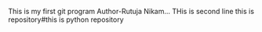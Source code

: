 This is my first git program
Author-Rutuja Nikam...
THis is second line
this is repository#this is python repository
